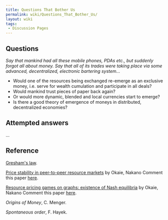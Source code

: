```yaml
---
title: Questions That Bother Us
permalink: wiki/Questions_That_Bother_Us/
layout: wiki
tags:
 - Discussion Pages
---
```


Questions
---------

*Say that mankind had all these mobile phones, PDAs etc., but suddenly
forgot all about money. Say that all of its trades were taking place via
some advanced, decentralized, electronic bartering system...*

-   Would one of the resources being exchanged re-emerge as an exclusive
    money, i.e. serve for wealth cumulation and participate in all
    deals?
-   Would mankind trust pieces of paper back again?
-   Or would more dynamic, blended and local currencies start to emerge?
-   Is there a good theory of emergence of moneys in distributed,
    decentralized economies?

Attempted answers
-----------------

...

Reference
---------

[Gresham's law](/wiki/Gresham%27s_law "wikilink").

[Price stability in peer-to-peer resource
markets](http://ieeexplore.ieee.org/xpls/abs_all.jsp?arnumber=5662594)
by Okaie, Nakano Comment this paper
[here](/wiki/OkaieNakanoStability "wikilink").

[Resource pricing games on graphs: existence of Nash
equilibria](http://www.springerlink.com/content/213187v363028302/) by
Okaie, Nakano Comment this paper [here](/wiki/OkaieNakanoNash "wikilink").

*Origins of Money*, C. Menger.

*Spontaneous order*, F. Hayek.
